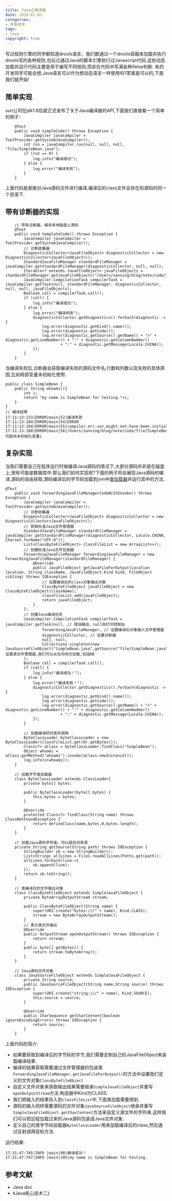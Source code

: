 ```yaml
---
title: Java之编译器
date: 2018-01-03
categories: 
- 开发技术
tags: 
- java
copyright: true
---
```


写过规则引擎的同学都知道drools语言，我们都通过一个drools容器来加载并执行drools写的各种规则,也玩过通过Java的脚本引擎执行过Javascript代码.这些动态加载并运行代码主要是用于编写不同规则,而非在代码中写满各种ifelse判断.
有的开发同学可能会想,Java语言可以作为想动态语言一样使用吗?答案是可以的,下面我们就开始!

## 简单实现
sun公司在jdk1.6后就正式发布了关于Java编译器的API,下面我们直接看一个简单的例子:
```
    @Test
    public void simpleCode() throws Exception {
        JavaCompiler javaCompiler = ToolProvider.getSystemJavaCompiler();
        int run = javaCompiler.run(null, null, null, "file/SimpleBean.java");
        if (run == 0) {
            log.info("编译成功");
        } else {
            log.error("编译失败");
        }
    }
```
上面代码是直接对Java源码文件进行编译,编译后的class文件会存在和源码的同一个目录下.

## 带有诊断器的实现
```
    // 带有诊断器，编译本地磁盘上源码
    @Test
    public void templateCode() throws Exception {
        JavaCompiler javaCompiler = ToolProvider.getSystemJavaCompiler();
        // 诊断收集器
        DiagnosticCollector<JavaFileObject> diagnosticCollector = new DiagnosticCollector<JavaFileObject>();
        StandardJavaFileManager standardFileManager = javaCompiler.getStandardFileManager(diagnosticCollector, null, null);
        Iterable<? extends JavaFileObject> javaFileObjects = standardFileManager.getJavaFileObjects("/Users/sanxing/blog/note/code/file/SimpleBean.java");
        JavaCompiler.CompilationTask compilerTask = javaCompiler.getTask(null, standardFileManager, diagnosticCollector, null, null, javaFileObjects);
        Boolean call = compilerTask.call();
        if (call) {
            log.info("编译成功");
        } else {
            log.error("编译失败");
            diagnosticCollector.getDiagnostics().forEach(diagnostic -> {
                log.error(diagnostic.getKind().name());
                log.error(diagnostic.getCode());
                log.error(diagnostic.getSource().getName() + ">" + diagnostic.getLineNumber() + ":" + diagnostic.getColumnNumber()
                        + ":" + diagnostic.getMessage(Locale.CHINA));
            });
        }
    }
```

当编译失败后,诊断器会获取编译失败的源码文件名,行数和列数以及失败的具体原因,比如局部变量未初始化使用.
```
public class SimpleBean {
    public String whoami(){
        int i;
        return "my name is SimpleBean for testing."+i;
    }
}
// 编译结果
17:11:13:133|ERROR|main|52|编译失败
17:11:13:184|ERROR|main|54|ERROR
17:11:13:184|ERROR|main|55|compiler.err.var.might.not.have.been.initialized
17:11:13:188|ERROR|main|56|/Users/sanxing/blog/note/code/file/SimpleBean.java>4:53:可能尚未初始化变量i
```

## 复杂实现
当我们需要自己在程序运行时候编译Java源码的情况下,大部分源码并非是在磁盘上,很有可能是数据库中.那么我们如何实现呢?下面的例子将会展现Java源码的编译,源码的自由获取,源码编译后的字节码加载到jvm中[类加载器](https://mvilplss.github.io/2018/01/01/Java%E7%B1%BB%E5%8A%A0%E8%BD%BD%E5%99%A8/)并运行其中的方法.
```
@Test
    public void forwardingJavaFileManagerCodeWithInvoke() throws Exception {
        JavaCompiler javaCompiler = ToolProvider.getSystemJavaCompiler();
        // 诊断收集器
        DiagnosticCollector<JavaFileObject> diagnosticCollector = new DiagnosticCollector<JavaFileObject>();
        // 获取标准Java文件管理器
        StandardJavaFileManager standardFileManager = javaCompiler.getStandardFileManager(diagnosticCollector, Locale.CHINA, Charset.forName("UTF-8"));
        List<ClassByteFileObject> classFileList = new ArrayList<>();
        // 创建标准Java文件包装器
        ForwardingJavaFileManager forwardingJavaFileManager = new ForwardingJavaFileManager(standardFileManager) {
            @Override
            public JavaFileObject getJavaFileForOutput(Location location, String className, JavaFileObject.Kind kind, FileObject sibling) throws IOException {
                // 设置编译后的class对象输出对象
                ClassByteFileObject javaFileObject = new ClassByteFileObject(className);
                classFileList.add(javaFileObject);
                return javaFileObject;
            }
        };
        // 创建Java编译任务
        JavaCompiler.CompilationTask compilerTask = javaCompiler.getTask(null, // 错误输出，null则打印控制台
                forwardingJavaFileManager, // 设置编译后对象输入文件管理器
                diagnosticCollector, // 设置诊断器
                null, null,
                Collections.singleton(new JavaSourceFileObject("SimpleBean.java",getSource("file/SimpleBean.java")))// 设置源文件管理器,我们可以从任何地方加载,包括DB
        );
        Boolean call = compilerTask.call();
        if (call) {
            log.info("编译成功！");
        } else {
            log.error("编译失败！");
            diagnosticCollector.getDiagnostics().forEach(diagnostic -> {
                log.error(diagnostic.getKind().name());
                log.error(diagnostic.getCode());
                log.error(diagnostic.getSource().getName() + ">" + diagnostic.getLineNumber() + ":" + diagnostic.getColumnNumber()
                        + ":" + diagnostic.getMessage(Locale.CHINA));
            });
        }

        // 加载编译好的类并调用
        ByteClassLoader byteClassLoader = new ByteClassLoader(classFileList.get(0).getBytes());
        Class<?> aClass = byteClassLoader.findClass("SimpleBean");
        Object whoami = aClass.getMethod("whoami").invoke(aClass.newInstance());
        log.info(s(whoami));
    }

    // 加载字节类加载器
    class ByteClassLoader extends ClassLoader{
        private byte[] bytes;

        public ByteClassLoader(byte[] bytes) {
            this.bytes = bytes;
        }

        @Override
        protected Class<?> findClass(String name) throws ClassNotFoundException {
            return defineClass(name,bytes,0,bytes.length);
        }
    }

    // 加载Java源码字符串，可以是任何来源
    private String getSource(String path) throws IOException {
        StringBuilder sb = new StringBuilder();
        List<String> allLines = Files.readAllLines(Paths.get(path));
        allLines.forEach(line->{
            sb.append(line);
        });
        return sb.toString();
    }

    // 类编译后的文件输出对象
    class ClassByteFileObject extends SimpleJavaFileObject {
        private ByteArrayOutputStream stream;

        public ClassByteFileObject(String name) {
            super(URI.create("bytes:///" + name), Kind.CLASS);
            stream = new ByteArrayOutputStream();
        }
        // 表示类文件输出
        @Override
        public OutputStream openOutputStream() throws IOException {
            return stream;
        }
        public byte[] getBytes() {
            return stream.toByteArray();
        }
    }

    // Java源码文件对象
    class JavaSourceFileObject extends SimpleJavaFileObject {
        private String source;
        public JavaSourceFileObject(String name,String source) throws IOException {
            super(URI.create("string:///" + name), Kind.SOURCE);
            this.source = source;
        }

        @Override
        public CharSequence getCharContent(boolean ignoreEncodingErrors) throws IOException {
            return source;
        }
    }
```
上面代码的简介:
- 如果要获取到编译后的字节码的字节,我们需要定制自己的JavaFileObject来装载编译结果.
- 编译的结果获取需要通过文件管理器的包装类`ForwardingJavaFileManager.getJavaFileForOutput()`的方法中设置我们定义的文件对象`ClassByteFileObject`
- 自定义文件对象来获取输出结果需要继承`SimpleJavaFileObject`并重写`openOutputStream`方法.构造器中Kind为CLASS.
- 我们把输入的结果存入到`classFileList`中,下面类加载需要用到.
- 源码的输入同样需要源码的文件对象`JavaSourceFileObject`继承并重写`SimpleJavaFileObject.getCharContent`方法来自定义源文件的字符串,这样我们可以把远程加载过来的Java源码包装成Java文件对象.
- 定义自己的类字节码加载器`ByteClassLoader`用来加载编译后的class,然后通过反射调用目标方法.

运行结果:
```
17:31:47:745|INFO |main|90|编译成功！
17:31:47:747|INFO |main|105|my name is SimpleBean for testing.
```

## 参考文献
- Java doc
- 《Java核心技术二》









